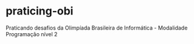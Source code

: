 # praticing-obi
Praticando desafios da Olimpíada Brasileira de Informática - Modalidade Programação nível 2
